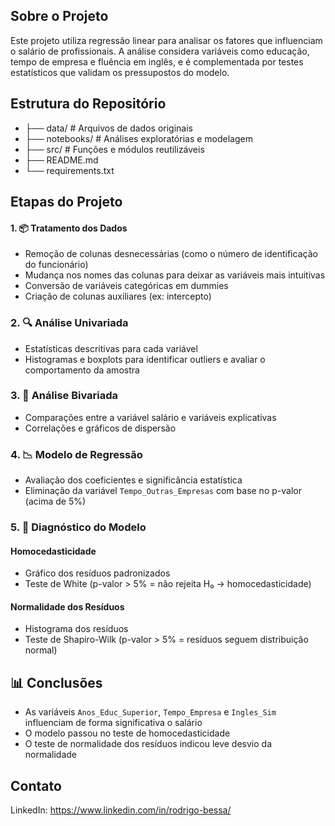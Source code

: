 ## Sobre o Projeto
Este projeto utiliza regressão linear para analisar os fatores que influenciam o salário de profissionais. A análise considera variáveis como educação, tempo de empresa e fluência em inglês, e é complementada por testes estatísticos que validam os pressupostos do modelo.

## Estrutura do Repositório

- ├── data/ # Arquivos de dados originais
- ├── notebooks/ # Análises exploratórias e modelagem
- ├── src/ # Funções e módulos reutilizáveis
- ├── README.md
- └── requirements.txt

## Etapas do Projeto
#### 1. 📦 Tratamento dos Dados
- Remoção de colunas desnecessárias (como o número de identificação do funcionário)
- Mudança nos nomes das colunas para deixar as variáveis mais intuitivas
- Conversão de variáveis categóricas em dummies
- Criação de colunas auxiliares (ex: intercepto)

### 2. 🔍 Análise Univariada
- Estatísticas descritivas para cada variável
- Histogramas e boxplots para identificar outliers e avaliar o comportamento da amostra

### 3. 🔗 Análise Bivariada
- Comparações entre a variável salário e variáveis explicativas
- Correlações e gráficos de dispersão

### 4. 📉 Modelo de Regressão
- Avaliação dos coeficientes e significância estatística
- Eliminação da variável `Tempo_Outras_Empresas` com base no p-valor (acima de 5%)

### 5. 🧪 Diagnóstico do Modelo
#### Homocedasticidade  
- Gráfico dos resíduos padronizados  
- Teste de White (p-valor > 5% = não rejeita H₀ → homocedasticidade)
#### Normalidade dos Resíduos  
- Histograma dos resíduos  
- Teste de Shapiro-Wilk (p-valor > 5% = resíduos seguem distribuição normal)

## 📊 Conclusões
- As variáveis `Anos_Educ_Superior`, `Tempo_Empresa` e `Ingles_Sim` influenciam de forma significativa o salário
- O modelo passou no teste de homocedasticidade
- O teste de normalidade dos resíduos indicou leve desvio da normalidade

## Contato
LinkedIn: https://www.linkedin.com/in/rodrigo-bessa/

